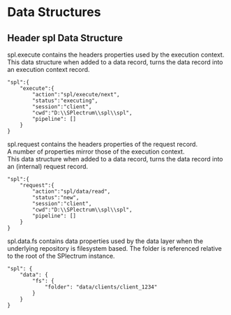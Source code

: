 # Data Structures

## Header spl Data Structure

spl.execute contains the headers properties used by the execution context.
This data structure when added to a data record, turns the data record into an execution context record.
```
"spl":{
    "execute":{
        "action":"spl/execute/next",
        "status":"executing",
        "session":"client",
        "cwd":"D:\\SPlectrum\\spl\\spl",
        "pipeline": []
    }
}
```

spl.request contains the headers properties of the request record.  
A number of properties mirror those of the execution context.  
This data structure when added to a data record, turns the data record into an (internal) request record.
```
"spl":{
    "request":{
        "action":"spl/data/read",
        "status":"new",
        "session":"client",
        "cwd":"D:\\SPlectrum\\spl\\spl",
        "pipeline": []
    }
}
```

spl.data.fs contains data properties used by the data layer when the underlying repository is filesystem based.
The folder is referenced relative to the root of the SPlectrum instance.
```
"spl": {
    "data": {
        "fs": {
            "folder": "data/clients/client_1234"
        }
    }
}
```
